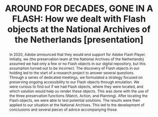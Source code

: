 ---
abstract: In 2020, Adobe announced that they would end support for Adobe Flash Player.
  Initially, we (the preservation team at the National Archives of the Netherlands)
  assumed we had only a few or no Flash objects in our digital repository, but this
  assumption turned out to be incorrect. The discovery of Flash objects in our holding
  led to the start of a research project to answer several questions. Through a series
  of dedicated meetings, we formulated a strategy focused on preserving ongoing accessibility
  to our Flash objects through emulation. We were curious to find out if we had Flash
  objects, where they were located, and which solution would help us render these
  objects. This was done with the use of the three preservation functions (Watch,
  Action, and Planning). After locating the Flash objects, we were able to test potential
  solutions. The results were then applied to our situation at the National Archives.
  This led to the development of conclusions and several pieces of advice accompanying
  those.
creators:
- Rappard, Marin
- Wijsman, Lotte
date: null
document_url: https://www.ideals.illinois.edu/items/128789/bitstreams/430170/data.pdf
grand_parent: iPRES
institutions: []
keywords:
- flash
- emulation
- migration
landing_page_url: https://hdl.handle.net/2142/121595
language: eng
layout: publication
license: CC-BY 4.0 International
notes_url: null
parent: iPRES 2023
presentation_url: null
size: null
source_name: iPRES
title: 'AROUND FOR DECADES, GONE IN A FLASH: How we dealt with Flash objects at the
  National Archives of the Netherlands [presentation]'
type: presentation
year: 2023
---